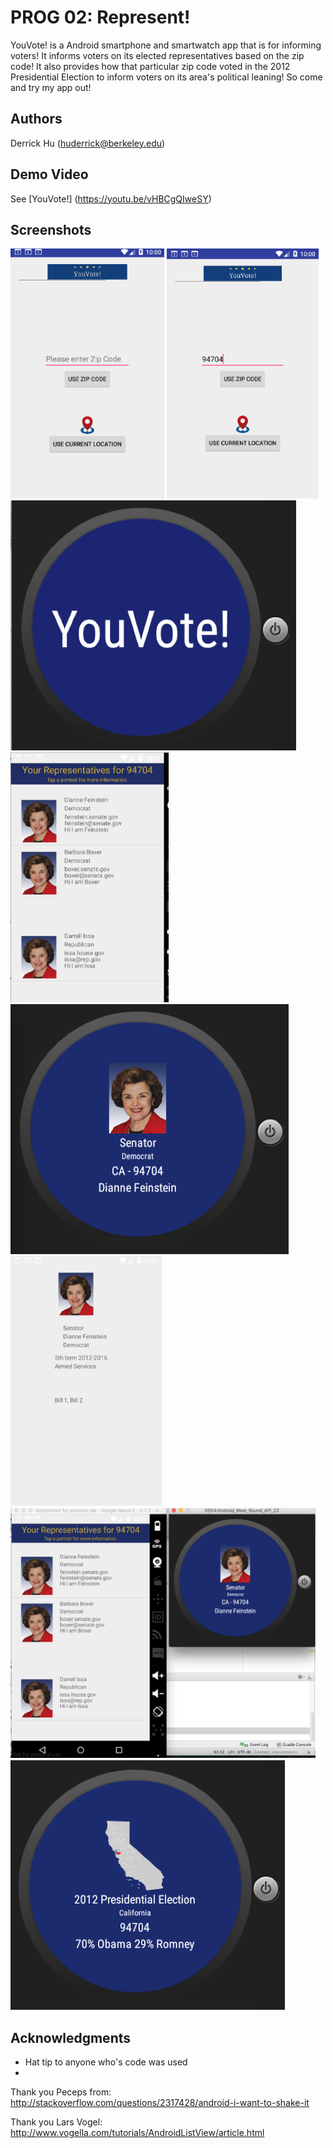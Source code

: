 # PROG 02: Represent!

YouVote! is a Android smartphone and smartwatch app that is for informing voters! It informs voters on its elected representatives based on the zip code! It also provides how that particular zip code voted in the 2012 Presidential Election to inform voters on its area's political leaning! So come and try my app out!

## Authors

Derrick Hu ([huderrick@berkeley.edu](mailto:huderrick@berkeley.edu))

## Demo Video

See [YouVote!] (https://youtu.be/vHBCgQIweSY)

## Screenshots

<img src="screenshots/ss1.png" height="400" alt="Screenshot"/>
<img src="screenshots/ss2.png" height="400" alt="Screenshot"/>
<img src="screenshots/ss3.png" height="400" alt="Screenshot"/>
<img src="screenshots/ss4.png" height="400" alt="Screenshot"/>
<img src="screenshots/ss5.png" height="400" alt="Screenshot"/>
<img src="screenshots/ss6.png" height="400" alt="Screenshot"/>
<img src="screenshots/ss7.png" height="400" alt="Screenshot"/>
<img src="screenshots/ss8.png" height="400" alt="Screenshot"/>

## Acknowledgments

* Hat tip to anyone who's code was used
* 
Thank you Peceps from:
http://stackoverflow.com/questions/2317428/android-i-want-to-shake-it

Thank you Lars Vogel:
http://www.vogella.com/tutorials/AndroidListView/article.html

